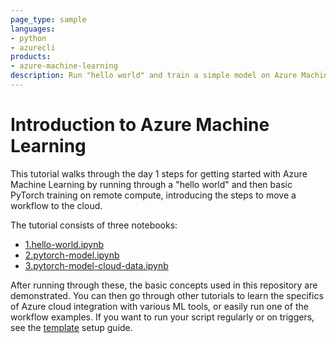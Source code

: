 ```yaml
---
page_type: sample
languages:
- python
- azurecli
products:
- azure-machine-learning
description: Run "hello world" and train a simple model on Azure Machine Learning.
---
```


# Introduction to Azure Machine Learning

This tutorial walks through the day 1 steps for getting started with Azure Machine Learning by running through a "hello world" and then basic PyTorch training on remote compute, introducing the steps to move a workflow to the cloud.

The tutorial consists of three notebooks:

- [1.hello-world.ipynb](1.hello-world.ipynb)
- [2.pytorch-model.ipynb](2.pytorch-model.ipynb)
- [3.pytorch-model-cloud-data.ipynb](3.pytorch-model-cloud-data.ipynb)

After running through these, the basic concepts used in this repository are demonstrated. You can then go through other tutorials to learn the specifics of Azure cloud integration with various ML tools, or easily run one of the workflow examples. If you want to run your script regularly or on triggers, see the [template](https://github.com/Azure/azureml-template) setup guide.
